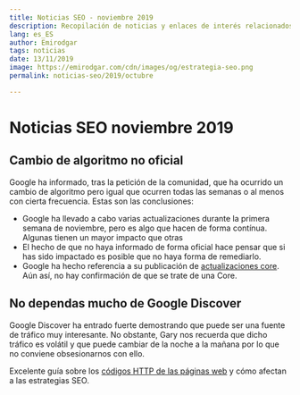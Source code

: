 ```yaml
---
title: Noticias SEO - noviembre 2019
description: Recopilación de noticias y enlaces de interés relacionados con el SEO y Marketing digital
lang: es_ES
author: Emirodgar
tags: noticias
date: 13/11/2019
image: https://emirodgar.com/cdn/images/og/estrategia-seo.png
permalink: noticias-seo/2019/octubre

---
```


# Noticias SEO noviembre 2019

## Cambio de algoritmo no oficial

Google ha informado, tras la petición de la comunidad, que ha ocurrido un cambio de algoritmo pero igual que ocurren todas las semanas o al menos con cierta frecuencia. 
Estas son las conclusiones:



 -   Google ha llevado a cabo varias actualizaciones durante la primera semana de noviembre, pero es algo que hacen de forma contínua. Algunas tienen un mayor impacto que otras
 -   El hecho de que no haya informado de forma oficial hace pensar que si has sido impactado es posible que no haya forma de remediarlo.
 -   Google ha hecho referencia a su publicación de [actualizaciones core](https://webmasters.googleblog.com/2019/08/core-updates.html). Aún así, no hay confirmación de que se trate de una Core.

## No dependas mucho de Google Discover

Google Discover ha entrado fuerte demostrando que puede ser una fuente de tráfico muy interesante. No obstante, Gary nos recuerda que dicho tráfico es volátil y que puede cambiar de la noche a la mañana por lo que no conviene obsesionarnos con ello.

<amp-twitter 
  width="375"
  height="472"
  layout="responsive"
  data-tweetid="1192906838804582400">
</amp-twitter>

Excelente guía sobre los [códigos HTTP de las páginas web](https://www.contentkingapp.com/academy/http-status-codes/) y cómo afectan a las estrategias SEO.
<!--stackedit_data:
eyJoaXN0b3J5IjpbLTI4NTQzNTU1OSwxMjY2Nzc2MjU1LDE1MD
I3OTUwNThdfQ==
-->
